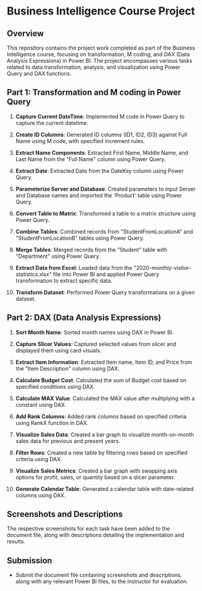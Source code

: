 # Business Intelligence Course Project

## Overview

This repository contains the project work completed as part of the Business Intelligence course, focusing on transformation, M coding, and DAX (Data Analysis Expressions) in Power BI. The project encompasses various tasks related to data transformation, analysis, and visualization using Power Query and DAX functions.

## Part 1: Transformation and M coding in Power Query

1. **Capture Current DateTime**: Implemented M code in Power Query to capture the current datetime.

2. **Create ID Columns**: Generated ID columns (ID1, ID2, ID3) against Full Name using M code, with specified increment rules.

3. **Extract Name Components**: Extracted First Name, Middle Name, and Last Name from the "Full Name" column using Power Query.

4. **Extract Date**: Extracted Date from the DateKey column using Power Query.

5. **Parameterize Server and Database**: Created parameters to input Server and Database names and imported the 'Product' table using Power Query.

6. **Convert Table to Matrix**: Transformed a table to a matrix structure using Power Query.

7. **Combine Tables**: Combined records from "StudentFromLocationA" and "StudentFromLocationB" tables using Power Query.

8. **Merge Tables**: Merged records from the "Student" table with "Department" using Power Query.

9. **Extract Data from Excel**: Loaded data from the "2020-monthly-visitor-statistics.xlsx" file into Power BI and applied Power Query transformation to extract specific data.

10. **Transform Dataset**: Performed Power Query transformations on a given dataset.

## Part 2: DAX (Data Analysis Expressions)

1. **Sort Month Name**: Sorted month names using DAX in Power BI.

2. **Capture Slicer Values**: Captured selected values from slicer and displayed them using card visuals.

3. **Extract Item Information**: Extracted Item name, Item ID, and Price from the "Item Description" column using DAX.

4. **Calculate Budget Cost**: Calculated the sum of Budget cost based on specified conditions using DAX.

5. **Calculate MAX Value**: Calculated the MAX value after multiplying with a constant using DAX.

6. **Add Rank Columns**: Added rank columns based on specified criteria using RankX function in DAX.

7. **Visualize Sales Data**: Created a bar graph to visualize month-on-month sales data for previous and present years.

8. **Filter Rows**: Created a new table by filtering rows based on specified criteria using DAX.

9. **Visualize Sales Metrics**: Created a bar graph with swapping axis options for profit, sales, or quantity based on a slicer parameter.

10. **Generate Calendar Table**: Generated a calendar table with date-related columns using DAX.

## Screenshots and Descriptions

The respective screenshots for each task have been added to the document file, along with descriptions detailing the implementation and results.

## Submission

- Submit the document file containing screenshots and descriptions, along with any relevant Power BI files, to the instructor for evaluation.

